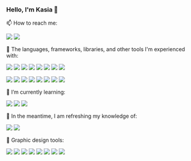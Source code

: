 ### Hello, I'm Kasia 👋

<!--I'm a professional architect :construction_worker::house_with_garden::smile: urban planner, and graphic designer.-->

📫 How to reach me:

<a href="https://www.linkedin.com/in/kat-rus/"><img src="https://img.shields.io/badge/LinkedIn-0077B5?style=for-the-badge&logo=linkedin&logoColor=white"></a>
<a href="https://www.behance.net/katarzynarussek"><img src="https://img.shields.io/badge/Behance-0054F7?style=for-the-badge&logo=behance&logoColor=white"></a>

🌳 The languages, frameworks, libraries, and other tools I'm experienced with:

<img src="https://img.shields.io/badge/HTML5-E34F26?style=for-the-badge&logo=html5&logoColor=white"> <img src="https://img.shields.io/badge/CSS3-1572B6?style=for-the-badge&logo=css3&logoColor=white">
<img src="https://img.shields.io/badge/JavaScript-323330?style=for-the-badge&logo=javascript&logoColor=F7DF1E"> <img src="https://img.shields.io/badge/TypeScript-007ACC?style=for-the-badge&logo=typescript&logoColor=white">
<img src="https://img.shields.io/badge/React-20232A?style=for-the-badge&logo=react&logoColor=61DAFB"> <img src="https://img.shields.io/badge/GIT-E44C30?style=for-the-badge&logo=git&logoColor=white"> <img src="https://img.shields.io/badge/VSCode-0078D4?style=for-the-badge&logo=visual%20studio%20code&logoColor=white"> <img src="https://img.shields.io/badge/Tailwind_CSS-38B2AC?style=for-the-badge&logo=tailwind-css&logoColor=white">

<img src="https://img.shields.io/badge/React_Router-CA4245?style=for-the-badge&logo=react-router&logoColor=white"> <img src="https://img.shields.io/badge/Vite-B73BFE?style=for-the-badge&logo=vite&logoColor=FFD62E"> 
<img src="https://img.shields.io/badge/npm-CB3837?style=for-the-badge&logo=npm&logoColor=white"> <img src="https://img.shields.io/badge/remix-000000?style=for-the-badge&logo=remix&logoColor=white">  <img src="https://img.shields.io/badge/firebase-ffca28?style=for-the-badge&logo=firebase&logoColor=black"> <img src="https://img.shields.io/badge/Cloudflare-F38020?style=for-the-badge&logo=Cloudflare&logoColor=white"> <img src="https://img.shields.io/badge/Cypress-17202C?style=for-the-badge&logo=cypress&logoColor=white"> <img src="https://img.shields.io/badge/Jira-0052CC?style=for-the-badge&logo=Jira&logoColor=white">


<!--[![My Skills](https://skillicons.dev/icons?i=vscode,git,html,css,js,react,nodejs)](https://skillicons.dev)

<img src="https://github.com/FanFunKat/Icons/blob/main/Design/creative-cloud.png?raw=true" alt="cloud" height="47">&nbsp;
<img src="https://raw.githubusercontent.com/FanFunKat/Icons/f5b3c3a90de296d273527044390b8e6aa8004929/Design/illustrator-invert.svg" alt="AI" height="47">&nbsp;
<img src="https://raw.githubusercontent.com/FanFunKat/Icons/f5b3c3a90de296d273527044390b8e6aa8004929/Design/indesign-invert.svg" alt="ID" height="47">&nbsp;
<img src="https://raw.githubusercontent.com/FanFunKat/Icons/7b11cc6c19004890fbac5d6ac1d21c38ed6391bb/Design/photoshop-invert.svg" alt="PS" height="47">&nbsp;
<img src="https://raw.githubusercontent.com/FanFunKat/Icons/abf1c63758f0990a4cbdd3da28327e2d0bf834c9/Design/acrobat-reader.svg" alt="Akrobat" height="47">
<img src="https://skillicons.dev/icons?i=autocad" alt="autocad" height="47">&nbsp;
<img src="https://skillicons.dev/icons?i=sketchup" alt="sketchup" height="47">&nbsp; -->

🌱 I’m currently learning:

<img src="https://img.shields.io/badge/Node%20js-339933?style=for-the-badge&logo=nodedotjs&logoColor=white"> <img src="https://img.shields.io/badge/Express%20js-000000?style=for-the-badge&logo=express&logoColor=white">
<img src="https://img.shields.io/badge/Postman-FF6C37?style=for-the-badge&logo=Postman&logoColor=white">
<!--<img src="https://img.shields.io/badge/Adobe%20after%20affects-CF96FD?style=for-the-badge&logo=Adobe%20after%20effects&logoColor=393665"> -->

🍂 In the meantime, I am refreshing my knowledge of:

<img src="https://img.shields.io/badge/Python-FFD43B?style=for-the-badge&logo=python&logoColor=blue"> <img src="https://img.shields.io/badge/PyCharm-000000.svg?&style=for-the-badge&logo=PyCharm&logoColor=white">

🎨 Graphic design tools:

<img src="https://img.shields.io/badge/Adobe%20Creative%20Cloud-DA1F26?style=for-the-badge&logo=Adobe%20Creative%20Cloud&logoColor=white"> <img src="https://img.shields.io/badge/Adobe%20Illustrator-FF9A00?style=for-the-badge&logo=adobe%20illustrator&logoColor=white">
<img src="https://img.shields.io/badge/Adobe%20InDesign-FF3366?style=for-the-badge&logo=Adobe%20InDesign&logoColor=white"> <img src="https://img.shields.io/badge/Adobe%20Photoshop-31A8FF?style=for-the-badge&logo=Adobe%20Photoshop&logoColor=black"> <img src="https://img.shields.io/badge/Figma-F24E1E?style=for-the-badge&logo=figma&logoColor=white"> <img src="https://img.shields.io/badge/Font_Awesome-339AF0?style=for-the-badge&logo=fontawesome&logoColor=white"> <img src="https://img.shields.io/badge/AutoCAD-E51050?style=for-the-badge&logo=autocad&logoColor=white"> <img src="https://img.shields.io/badge/SketchUP-005F9E?style=for-the-badge&logo=sketchup&logoColor=white">


<!--[![My Skills](https://skillicons.dev/icons?i=ts,firebase,cypress,figma,ae)](https://skillicons.dev)-->

<!--🧐 Where do I look for knowledge:

<img src="https://img.shields.io/badge/MDN_Web_Docs-black?style=for-the-badge&logo=mdnwebdocs&logoColor=white"> <img src="https://img.shields.io/badge/Codecademy-FFF0E5?style=for-the-badge&logo=codecademy&logoColor=303347"> <img src="https://img.shields.io/badge/W3Schools-04AA6D?style=for-the-badge&logo=W3Schools&logoColor=white">
-->
<!--
**FanFunKat/FanFunKat** is a ✨ _special_ ✨ repository because its `README.md` (this file) appears on your GitHub profile.

Here are some ideas to get you started:

- 🔭 I’m currently working on ...
- 🌱 I’m currently learning ...
- 👯 I’m looking to collaborate on ...
- 🤔 I’m looking for help with ...
- 💬 Ask me about ...
- 📫 How to reach me: ...
- 😄 Pronouns: ...
- ⚡ Fun fact: ...
-->

